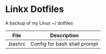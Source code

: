 # Linkx Dotfiles

A backup of my Linux ~/ dotfiles

| File      | Description |
| ----------- | ----------- |
| .bashrc | Config for bash shall prompt|
